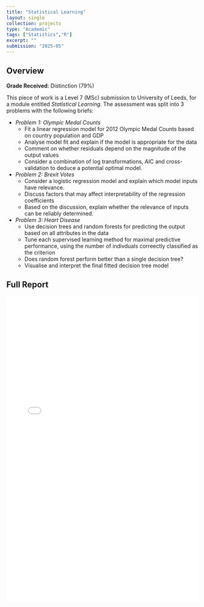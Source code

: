 ```yaml
---
title: "Statistical Learning"
layout: single
collection: projects
type: "Academic"
tags: ["Statistics","R"]
excerpt: ""
submission: "2025-05"
---
```


## Overview
**Grade Received**: Distinction (79%)

This piece of work is a Level 7 (MSc) submission to University of Leeds, for a module entitled *Statistical Learning*. The assessment was split into 3 problems with the following briefs:

- *Problem 1: Olympic Medal Counts*
	- Fit a linear regression model for 2012 Olympic Medal Counts based on country population and GDP
	- Analyse model fit and explain if the model is appropriate for the data
	- Comment on whether residuals depend on the magnitude of the output values
	- Consider a combination of log transformations, AIC and cross-validation to deduce a potential optimal model.
- *Problem 2: Brexit Votes*
	- Consider a logistic regression model and explain which model inputs have relevance.
	- Discuss factors that may affect interpretability of the regression coefficients
	- Based on the discussion, explain whether the relevance of inputs can be reliably determined.
- *Problem 3: Heart Disease*
	- Use decision trees and random forests for predicting the output based on all attributes in the data
	- Tune each supervised learning method for maximal predictive performance, using the number of indivduals correectly classified as the criterion
	- Does random forest perform better than a single decision tree?
	- Visualise and interpret the final fitted decision tree model 

## Full Report
<iframe src="{{ '/assets/Statistical Learning Ass2_A.pdf' | relative_url }}" width="100%" height="800px" style="border: none;"></iframe>
